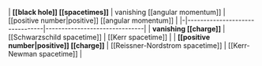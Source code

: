 


| **[[black hole]] [[spacetimes]]** | vanishing [[angular momentum]] | [[positive number|positive]] [[angular momentum]] |
|-|--------------------------------|-------------------------------|
| **vanishing [[charge]]** | [[Schwarzschild spacetime]] | [[Kerr spacetime]] | 
| **[[positive number|positive]] [[charge]]** | [[Reissner-Nordstrom spacetime]] | [[Kerr-Newman spacetime]] |
